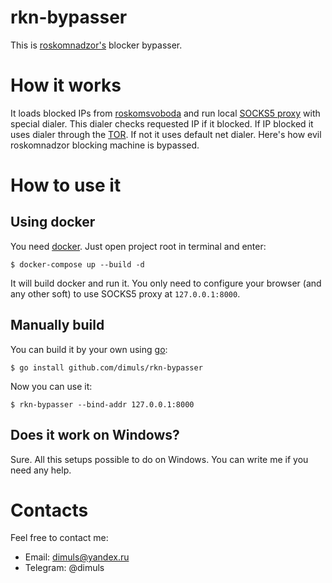 # rkn-bypasser

This is [roskomnadzor's](https://eng.rkn.gov.ru/) blocker bypasser.

# How it works

It loads blocked IPs from [roskomsvoboda](http://reestr.rublacklist.net/api/ips) and run local [SOCKS5 proxy](https://github.com/armon/go-socks5) with special dialer. This dialer checks requested IP if it blocked. If IP blocked it uses dialer through the [TOR](https://www.torproject.org/). If not it uses default net dialer. Here's how evil roskomnadzor blocking machine is bypassed.

# How to use it

## Using docker

You need [docker](https://www.docker.com/community-edition). Just open project root in terminal and enter:
```
$ docker-compose up --build -d
``` 
It will build docker and run it. You only need to configure your browser 
(and any other soft) to use SOCKS5 proxy at `127.0.0.1:8000`.

## Manually build

You can build it by your own using [go](https://golang.org/dl/):
```
$ go install github.com/dimuls/rkn-bypasser
```

Now you can use it:
```
$ rkn-bypasser --bind-addr 127.0.0.1:8000
```

## Does it work on Windows?

Sure. All this setups possible to do on Windows. You can write me if you need any help.
 
# Contacts

Feel free to contact me:

* Email: dimuls@yandex.ru
* Telegram: @dimuls